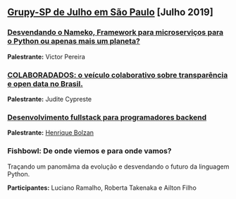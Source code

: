 ## [Grupy-SP de Julho em São Paulo][0] [Julho 2019]

### [Desvendando o Nameko, Framework para microserviços para o Python ou apenas mais um planeta?][2]

**Palestrante:** Victor Pereira

### [COLABORADADOS: o veículo colaborativo sobre transparência e open data no Brasil.][1]

**Palestrante:** Judite Cypreste

### [Desenvolvimento fullstack para programadores backend][3]

**Palestrante:** [Henrique Bolzan][4]

### Fishbowl: De onde viemos e para onde vamos?

Traçando um panomâma da evolução e desvendando o futuro da linguagem Python.

**Participantes:** Luciano Ramalho, Roberta Takenaka e Ailton Filho

[0]: https://www.meetup.com/pt-BR/Grupy-SP/events/262237706/
[1]: https://docs.google.com/presentation/d/1ez5eyim6s8y2Q2koAyplgm6487PVRNTRIUaaITX90aE/edit#slide=id.g4cda54ce45_0_0
[2]: https://speakerdeck.com/victorpb/apresentacao-nameko-grupy-sp
[3]: https://docs.google.com/presentation/d/1EbMQIf1TRBvnBpTZb_dXfuw_qf-VVXE6PI4M-YGP5Pk/edit#slide=id.p
[4]: https://github.com/hbolzan
